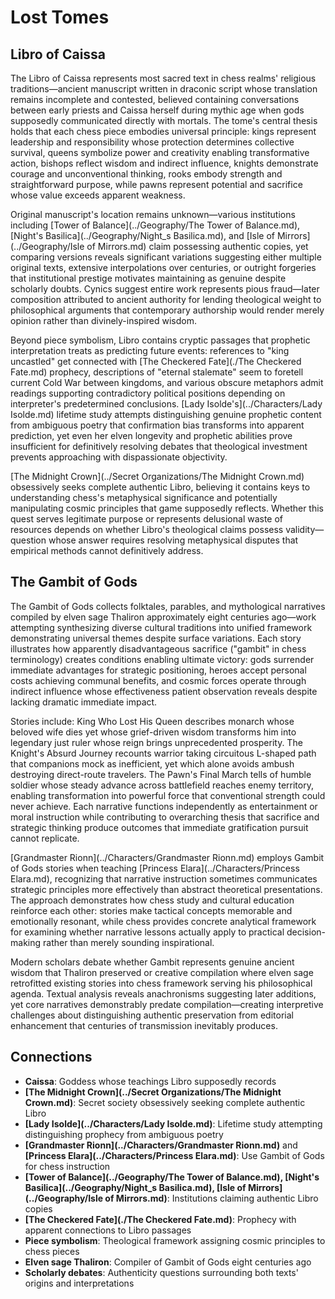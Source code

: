 <!-- Expanded by AI: 2025-10-13 -->

# Lost Tomes

## Libro of Caissa

The Libro of Caissa represents most sacred text in chess realms' religious traditions—ancient manuscript written in draconic script whose translation remains incomplete and contested, believed containing conversations between early priests and Caissa herself during mythic age when gods supposedly communicated directly with mortals. The tome's central thesis holds that each chess piece embodies universal principle: kings represent leadership and responsibility whose protection determines collective survival, queens symbolize power and creativity enabling transformative action, bishops reflect wisdom and indirect influence, knights demonstrate courage and unconventional thinking, rooks embody strength and straightforward purpose, while pawns represent potential and sacrifice whose value exceeds apparent weakness.

Original manuscript's location remains unknown—various institutions including [Tower of Balance](../Geography/The Tower of Balance.md), [Night's Basilica](../Geography/Night_s Basilica.md), and [Isle of Mirrors](../Geography/Isle of Mirrors.md) claim possessing authentic copies, yet comparing versions reveals significant variations suggesting either multiple original texts, extensive interpolations over centuries, or outright forgeries that institutional prestige motivates maintaining as genuine despite scholarly doubts. Cynics suggest entire work represents pious fraud—later composition attributed to ancient authority for lending theological weight to philosophical arguments that contemporary authorship would render merely opinion rather than divinely-inspired wisdom.

Beyond piece symbolism, Libro contains cryptic passages that prophetic interpretation treats as predicting future events: references to "king uncastled" get connected with [The Checkered Fate](./The Checkered Fate.md) prophecy, descriptions of "eternal stalemate" seem to foretell current Cold War between kingdoms, and various obscure metaphors admit readings supporting contradictory political positions depending on interpreter's predetermined conclusions. [Lady Isolde's](../Characters/Lady Isolde.md) lifetime study attempts distinguishing genuine prophetic content from ambiguous poetry that confirmation bias transforms into apparent prediction, yet even her elven longevity and prophetic abilities prove insufficient for definitively resolving debates that theological investment prevents approaching with dispassionate objectivity.

[The Midnight Crown](../Secret Organizations/The Midnight Crown.md) obsessively seeks complete authentic Libro, believing it contains keys to understanding chess's metaphysical significance and potentially manipulating cosmic principles that game supposedly reflects. Whether this quest serves legitimate purpose or represents delusional waste of resources depends on whether Libro's theological claims possess validity—question whose answer requires resolving metaphysical disputes that empirical methods cannot definitively address.

## The Gambit of Gods

The Gambit of Gods collects folktales, parables, and mythological narratives compiled by elven sage Thaliron approximately eight centuries ago—work attempting synthesizing diverse cultural traditions into unified framework demonstrating universal themes despite surface variations. Each story illustrates how apparently disadvantageous sacrifice ("gambit" in chess terminology) creates conditions enabling ultimate victory: gods surrender immediate advantages for strategic positioning, heroes accept personal costs achieving communal benefits, and cosmic forces operate through indirect influence whose effectiveness patient observation reveals despite lacking dramatic immediate impact.

Stories include: King Who Lost His Queen describes monarch whose beloved wife dies yet whose grief-driven wisdom transforms him into legendary just ruler whose reign brings unprecedented prosperity. The Knight's Absurd Journey recounts warrior taking circuitous L-shaped path that companions mock as inefficient, yet which alone avoids ambush destroying direct-route travelers. The Pawn's Final March tells of humble soldier whose steady advance across battlefield reaches enemy territory, enabling transformation into powerful force that conventional strength could never achieve. Each narrative functions independently as entertainment or moral instruction while contributing to overarching thesis that sacrifice and strategic thinking produce outcomes that immediate gratification pursuit cannot replicate.

[Grandmaster Rionn](../Characters/Grandmaster Rionn.md) employs Gambit of Gods stories when teaching [Princess Elara](../Characters/Princess Elara.md), recognizing that narrative instruction sometimes communicates strategic principles more effectively than abstract theoretical presentations. The approach demonstrates how chess study and cultural education reinforce each other: stories make tactical concepts memorable and emotionally resonant, while chess provides concrete analytical framework for examining whether narrative lessons actually apply to practical decision-making rather than merely sounding inspirational.

Modern scholars debate whether Gambit represents genuine ancient wisdom that Thaliron preserved or creative compilation where elven sage retrofitted existing stories into chess framework serving his philosophical agenda. Textual analysis reveals anachronisms suggesting later additions, yet core narratives demonstrably predate compilation—creating interpretive challenges about distinguishing authentic preservation from editorial enhancement that centuries of transmission inevitably produces.

## Connections

- **Caissa**: Goddess whose teachings Libro supposedly records
- **[The Midnight Crown](../Secret Organizations/The Midnight Crown.md)**: Secret society obsessively seeking complete authentic Libro
- **[Lady Isolde](../Characters/Lady Isolde.md)**: Lifetime study attempting distinguishing prophecy from ambiguous poetry
- **[Grandmaster Rionn](../Characters/Grandmaster Rionn.md)** and **[Princess Elara](../Characters/Princess Elara.md)**: Use Gambit of Gods for chess instruction
- **[Tower of Balance](../Geography/The Tower of Balance.md), [Night's Basilica](../Geography/Night_s Basilica.md), [Isle of Mirrors](../Geography/Isle of Mirrors.md)**: Institutions claiming authentic Libro copies
- **[The Checkered Fate](./The Checkered Fate.md)**: Prophecy with apparent connections to Libro passages
- **Piece symbolism**: Theological framework assigning cosmic principles to chess pieces
- **Elven sage Thaliron**: Compiler of Gambit of Gods eight centuries ago
- **Scholarly debates**: Authenticity questions surrounding both texts' origins and interpretations
